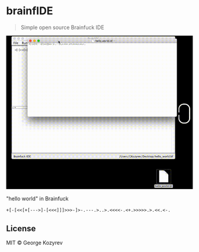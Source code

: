 # brainfIDE
> Simple open source Brainfuck IDE 

![A little demo](./about/demo-2.gif)

"hello world" in Brainfuck
```brainfuck
+[-[<<[+[--->]-[<<<]]]>>>-]>-.---.>..>.<<<<-.<+.>>>>>.>.<<.<-.
```

## License 
MIT © George Kozyrev
